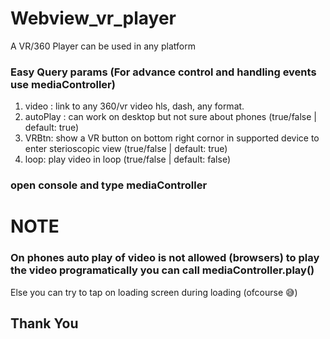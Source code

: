 # Webview_vr_player
A VR/360 Player can be used in any platform

### Easy Query params (For advance control and handling events use mediaController)
1. video : link to any 360/vr video hls, dash, any format.
2. autoPlay : can work on desktop but not sure about phones (true/false | default: true)
3. VRBtn: show a VR button on bottom right cornor in supported device to enter sterioscopic view (true/false | default: true)
4. loop: play video in loop (true/false | default: false)

### open console and type **mediaController**

# NOTE
### On phones auto play of video is not allowed (browsers) to play the video programatically you can call **mediaController.play()**
Else you can try to tap on loading screen during loading (ofcourse 😅)

## Thank You
